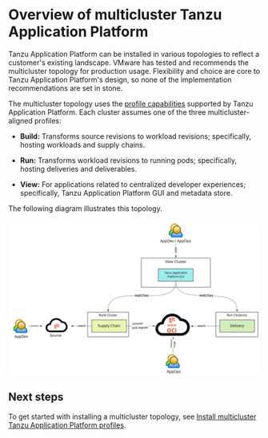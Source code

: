 # Overview of multicluster Tanzu Application Platform

Tanzu Application Platform can be installed in various topologies to reflect a customer's existing landscape. VMware has tested and recommends the multicluster topology for production usage. Flexibility and choice are core to Tanzu Application Platform's design, so none of the implementation recommendations are set in stone.

The multicluster topology uses the [profile capabilities](../overview.md#profiles-and-packages) supported by Tanzu Application Platform. Each cluster assumes one of the three multicluster-aligned profiles:

- **Build:** Transforms source revisions to workload revisions; specifically, hosting workloads and supply chains.
 
- **Run:** Transforms workload revisions to running pods; specifically, hosting deliveries and deliverables.

- **View:** For applications related to centralized developer experiences; specifically, Tanzu Application Platform GUI and metadata store.

The following diagram illustrates this topology.

![Diagram showing the multicluster topology.](../images/multicluster-diagram.jpg)

## Next steps

To get started with installing a multicluster topology, see [Install multicluster Tanzu Application Platform profiles](installing-multicluster.md).
